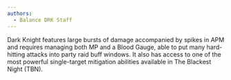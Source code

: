 ```yaml
---
authors:
  - Balance DRK Staff
---
```

Dark Knight features large bursts of damage accompanied by spikes in APM and requires managing both MP and a Blood Gauge, able to put many hard-hitting attacks into party raid buff windows. It also has access to one of the most powerful single-target mitigation abilities available in The Blackest Night (TBN).